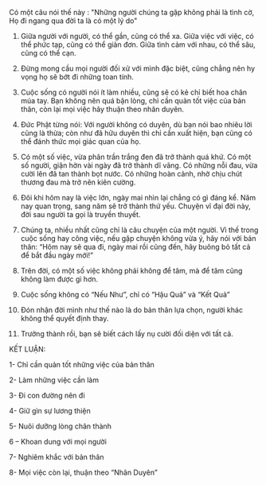 Có một câu nói thế này : "Những người chúng ta gặp không phải là tình cờ, Họ đi ngang qua đời ta là có một lý do"

1. Giữa người với người, có thể gần, cũng có thể xa. Giữa việc với việc, có thể phức tạp, cũng có thể giản đơn. Giữa tình cảm với nhau, có thể sâu, cũng có thể cạn.

2. Đừng mong cầu mọi người đối xử với mình đặc biệt, cũng chẳng nên hy vọng họ sẽ bớt đi những toan tính.

3. Cuộc sống có người nói ít làm nhiều, cũng sẽ có kẻ chỉ biết hoa chân múa tay. Bạn không nên quá bận lòng, chỉ cần quản tốt việc của bản thân, còn lại mọi việc hãy thuận theo nhân duyên.

4. Đức Phật từng nói: Với người không có duyên, dù bạn nói bao nhiêu lời cũng là thừa; còn như đã hữu duyên thì chỉ cần xuất hiện, bạn cũng có thể đánh thức mọi giác quan của họ.

5. Có một số việc, vừa phân trần trắng đen đã trở thành quá khứ. Có một số người, giận hờn vài ngày đã trở thành dĩ vãng. Có những nỗi đau, vừa cười lên đã tan thành bọt nước. Có những hoàn cảnh, nhờ chịu chút thương đau mà trở nên kiên cường.

6. Đôi khi hôm nay là việc lớn, ngày mai nhìn lại chẳng có gì đáng kể. Năm nay quan trọng, sang năm sẽ trở thành thứ yếu. Chuyện vĩ đại đời này, đời sau người ta gọi là truyền thuyết.

7. Chúng ta, nhiều nhất cũng chỉ là câu chuyện của một người. Vì thế trong cuộc sống hay công việc, nếu gặp chuyện không vừa ý, hãy nói với bản thân: “Hôm nay sẽ qua đi, ngày mai rồi cũng đến, hãy buông bỏ tất cả để bắt đầu ngày mới!”

8. Trên đời, có một số việc không phải không để tâm, mà để tâm cũng không làm được gì hơn.

9. Cuộc sống không có “Nếu Như”, chỉ có “Hậu Quả” và “Kết Quả”

10. Đón nhận đời mình như thế nào là do bản thân lựa chọn, người khác không thể quyết định thay.

11. Trưởng thành rồi, bạn sẽ biết cách lấy nụ cười đối diện với tất cả.

KẾT LUẬN:

1- Chỉ cần quản tốt những việc của bản thân

2- Làm những việc cần làm

3- Đi con đường nên đi

4- Giữ gìn sự lương thiện

5- Nuôi dưỡng lòng chân thành

6 – Khoan dung với mọi người

7- Nghiêm khắc với bản thân

8- Mọi việc còn lại, thuận theo “Nhân Duyên”
